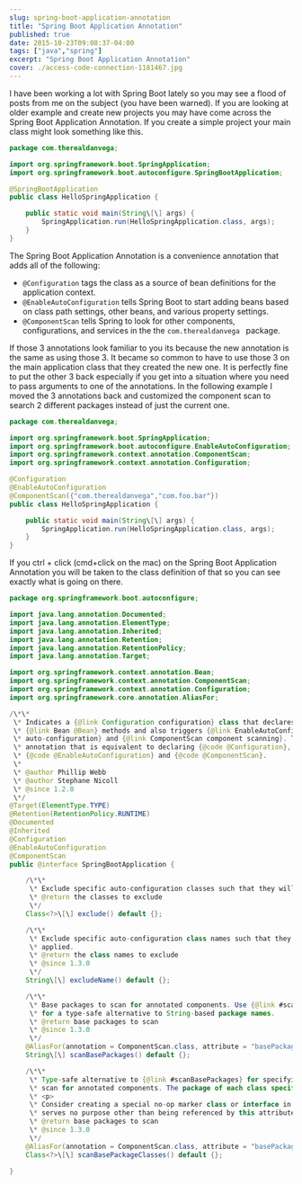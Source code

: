 ```yaml
---
slug: spring-boot-application-annotation
title: "Spring Boot Application Annotation"
published: true
date: 2015-10-23T09:08:37-04:00
tags: ["java","spring"]
excerpt: "Spring Boot Application Annotation"
cover: ./access-code-connection-1181467.jpg
---
```


I have been working a lot with Spring Boot lately so you may see a flood of posts from me on the subject (you have been warned). If you are looking at older example and create new projects you may have come across the Spring Boot Application Annotation. If you create a simple project your main class might look something like this.

```java
package com.therealdanvega;

import org.springframework.boot.SpringApplication;
import org.springframework.boot.autoconfigure.SpringBootApplication;

@SpringBootApplication
public class HelloSpringApplication {

    public static void main(String\[\] args) {
        SpringApplication.run(HelloSpringApplication.class, args);
    }
}
```

The Spring Boot Application Annotation is a convenience annotation that adds all of the following:

*    `@Configuration`  tags the class as a source of bean definitions for the application context.
*    `@EnableAutoConfiguration`  tells Spring Boot to start adding beans based on class path settings, other beans, and various property settings.
*    `@ComponentScan`  tells Spring to look for other components, configurations, and services in the the  `com.therealdanvega ` package.

If those 3 annotations look familiar to you its because the new annotation is the same as using those 3. It became so common to have to use those 3 on the main application class that they created the new one. It is perfectly fine to put the other 3 back especially if you get into a situation where you need to pass arguments to one of the annotations. In the following example I moved the 3 annotations back and customized the component scan to search 2 different packages instead of just the current one.

```java
package com.therealdanvega;

import org.springframework.boot.SpringApplication;
import org.springframework.boot.autoconfigure.EnableAutoConfiguration;
import org.springframework.context.annotation.ComponentScan;
import org.springframework.context.annotation.Configuration;

@Configuration
@EnableAutoConfiguration
@ComponentScan({"com.therealdanvega","com.foo.bar"})
public class HelloSpringApplication {

    public static void main(String\[\] args) {
        SpringApplication.run(HelloSpringApplication.class, args);
    }
}
```

If you ctrl + click (cmd+click on the mac) on the Spring Boot Application Annotation you will be taken to the class definition of that so you can see exactly what is going on there.

```java
package org.springframework.boot.autoconfigure;

import java.lang.annotation.Documented;
import java.lang.annotation.ElementType;
import java.lang.annotation.Inherited;
import java.lang.annotation.Retention;
import java.lang.annotation.RetentionPolicy;
import java.lang.annotation.Target;

import org.springframework.context.annotation.Bean;
import org.springframework.context.annotation.ComponentScan;
import org.springframework.context.annotation.Configuration;
import org.springframework.core.annotation.AliasFor;

/\*\*
 \* Indicates a {@link Configuration configuration} class that declares one or more
 \* {@link Bean @Bean} methods and also triggers {@link EnableAutoConfiguration
 \* auto-configuration} and {@link ComponentScan component scanning}. This is a convenience
 \* annotation that is equivalent to declaring {@code @Configuration},
 \* {@code @EnableAutoConfiguration} and {@code @ComponentScan}.
 \*
 \* @author Phillip Webb
 \* @author Stephane Nicoll
 \* @since 1.2.0
 \*/
@Target(ElementType.TYPE)
@Retention(RetentionPolicy.RUNTIME)
@Documented
@Inherited
@Configuration
@EnableAutoConfiguration
@ComponentScan
public @interface SpringBootApplication {

	/\*\*
	 \* Exclude specific auto-configuration classes such that they will never be applied.
	 \* @return the classes to exclude
	 \*/
	Class<?>\[\] exclude() default {};

	/\*\*
	 \* Exclude specific auto-configuration class names such that they will never be
	 \* applied.
	 \* @return the class names to exclude
	 \* @since 1.3.0
	 \*/
	String\[\] excludeName() default {};

	/\*\*
	 \* Base packages to scan for annotated components. Use {@link #scanBasePackageClasses}
	 \* for a type-safe alternative to String-based package names.
	 \* @return base packages to scan
	 \* @since 1.3.0
	 \*/
	@AliasFor(annotation = ComponentScan.class, attribute = "basePackages")
	String\[\] scanBasePackages() default {};

	/\*\*
	 \* Type-safe alternative to {@link #scanBasePackages} for specifying the packages to
	 \* scan for annotated components. The package of each class specified will be scanned.
	 \* <p>
	 \* Consider creating a special no-op marker class or interface in each package that
	 \* serves no purpose other than being referenced by this attribute.
	 \* @return base packages to scan
	 \* @since 1.3.0
	 \*/
	@AliasFor(annotation = ComponentScan.class, attribute = "basePackageClasses")
	Class<?>\[\] scanBasePackageClasses() default {};

}
```
